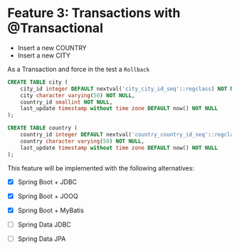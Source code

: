 # Feature 3: Transactions with @Transactional

- Insert a new COUNTRY
- Insert a new CITY

As a Transaction and force in the test a `Rollback`

```sql
CREATE TABLE city (
    city_id integer DEFAULT nextval('city_city_id_seq'::regclass) NOT NULL,
    city character varying(50) NOT NULL,
    country_id smallint NOT NULL,
    last_update timestamp without time zone DEFAULT now() NOT NULL
);

CREATE TABLE country (
    country_id integer DEFAULT nextval('country_country_id_seq'::regclass) NOT NULL,
    country character varying(50) NOT NULL,
    last_update timestamp without time zone DEFAULT now() NOT NULL
);
```

This feature will be implemented with the following alternatives:

- [x] Spring Boot + JDBC
- [x] Spring Boot + JOOQ
- [x] Spring Boot + MyBatis
- [ ] Spring Data JDBC
- [ ] Spring Data JPA

